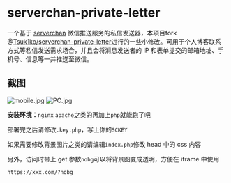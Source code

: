 # serverchan-private-letter
一个基于 [serverchan](https://sc.ftqq.com) 微信推送服务的私信发送器，本项目fork @[Tsuk1ko/serverchan-private-letter](https://github.com/Tsuk1ko/serverchan-private-letter)进行的一些小修改。可用于个人博客联系方式等私信发送需求场合，并且会将消息发送者的 IP 和表单提交的邮箱地址、手机号、信息等一并推送至微信。

## 截图

![mobile.jpg](https://ws3.sinaimg.cn/large/005BYqpgly1g1va4k582uj30oq0i8q3t.jpg)
![PC.jpg](https://ws3.sinaimg.cn/large/005BYqpggy1g1va3l6ovnj30nw0f13z5.jpg)

**安装环境：**`nginx` `apache`之类的再加上`php`就能跑了吧

部署完之后请修改`.key.php`，写上你的`SCKEY`

如果需要修改背景图片之类的请编辑`index.php`修改 head 中的 css 内容

另外，访问时带上 get 参数`nobg`可以将背景图变成透明，方便在 iframe 中使用
```
https://xxx.com/?nobg
```

